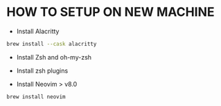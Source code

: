 # HOW TO SETUP ON NEW MACHINE

- Install Alacritty

```bash
brew install --cask alacritty
```

- Install Zsh and oh-my-zsh
- Install zsh plugins

- Install Neovim > v8.0

```bash
brew install neovim
```
